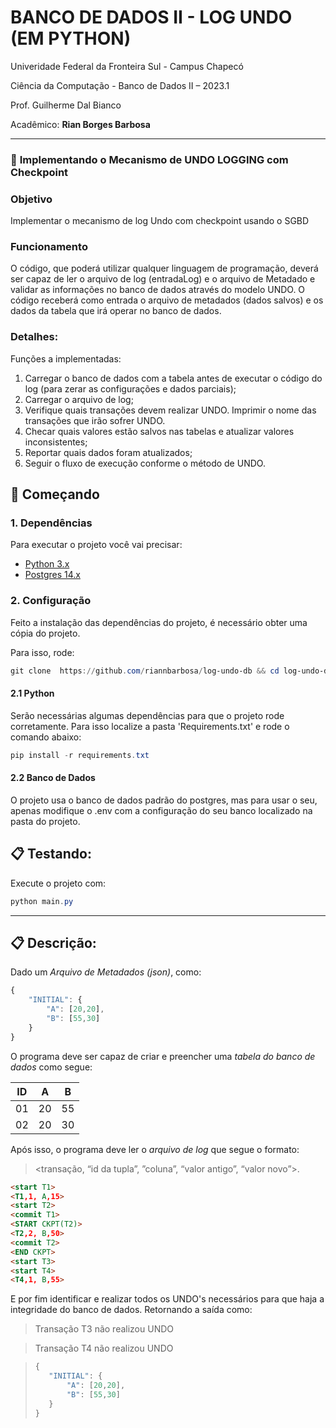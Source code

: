 # **BANCO DE DADOS II - LOG UNDO (EM PYTHON)**

Univeridade Federal da Fronteira Sul - Campus Chapecó

Ciência da Computação - Banco de Dados II – 2023.1

Prof. Guilherme Dal Bianco

Acadêmico: **Rian Borges Barbosa**


---


### 💾 **Implementando o Mecanismo de UNDO LOGGING com Checkpoint**

### **Objetivo**
Implementar o mecanismo de log Undo com checkpoint usando o SGBD 

### **Funcionamento**
O código, que poderá utilizar qualquer linguagem de programação, deverá ser capaz de ler o arquivo de log (entradaLog) e o arquivo de Metadado e validar as informações no banco de dados através do modelo UNDO. 
O código receberá como entrada o arquivo de metadados (dados salvos) e os dados da tabela que irá operar no banco de dados. 


### **Detalhes**:
Funções a implementadas:
1. Carregar o banco de dados com a tabela antes de executar o código do log (para zerar as configurações e dados parciais);
2. Carregar o arquivo de log;
3. Verifique quais transações devem realizar UNDO. Imprimir o nome das transações que irão sofrer UNDO.
4. Checar quais valores estão salvos nas tabelas e atualizar valores inconsistentes;
5. Reportar quais dados foram atualizados;
6. Seguir o fluxo de execução conforme o método de UNDO.




## 🚀 **Começando**

### **1. Dependências**
Para executar o projeto você vai precisar:
- [Python 3.x](https://www.python.org/downloads/)
- [Postgres 14.x](https://www.postgresql.org/download/)

### **2. Configuração**

Feito a instalação das dependências do projeto, é necessário obter uma cópia do projeto.

Para isso, rode:

``` powershell
git clone  https://github.com/riannbarbosa/log-undo-db && cd log-undo-db
```

#### **2.1 Python**

Serão necessárias algumas dependências para que o projeto rode corretamente.
Para isso localize a pasta 'Requirements.txt' e rode o comando abaixo:

``` powershell
pip install -r requirements.txt
```
#### **2.2 Banco de Dados**

O projeto usa o banco de dados padrão do postgres, mas para usar o seu, apenas modifique o .env com a configuração do seu banco localizado na pasta do projeto. 


## 📋 **Testando:**

Execute o projeto com:
``` powershell
python main.py
```

---


## 📋 **Descrição:**

Dado um *Arquivo de Metadados (json)*, como:
```javascript
{  
    "INITIAL": {
        "A": [20,20],
        "B": [55,30]
    }
}
```

O programa deve ser capaz de criar e preencher uma *tabela do banco de dados* como segue:

|  ID  |  A  |  B  |
|------|-----|-----|
|  01  |  20 |  55 |
|  02  |  20 |  30 |


Após isso, o programa deve ler o *arquivo de log* que segue o formato:

><transação, “id da tupla”, ”coluna”, “valor antigo”, “valor novo”>.

```html
<start T1>
<T1,1, A,15>
<start T2>
<commit T1>
<START CKPT(T2)>
<T2,2, B,50>	
<commit T2>
<END CKPT>
<start T3>
<start T4>
<T4,1, B,55>
```

E por fim identificar e realizar todos os UNDO's necessários para que haja a integridade do banco de dados. Retornando a saída como:

>Transação T3 não realizou UNDO

>Transação T4 não realizou UNDO
 
>```javascript
>{  
>    "INITIAL": {
>        "A": [20,20],
>        "B": [55,30]
>    }
>}
>```